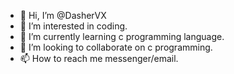 - 👋 Hi, I’m @DasherVX
- 👀 I’m interested in coding.
- 🌱 I’m currently learning c programming language.
- 💞️ I’m looking to collaborate on c programming.
- 📫 How to reach me messenger/email.

<!---
DasherVX/DasherVX is a ✨ special ✨ repository because its `README.md` (this file) appears on your GitHub profile.
You can click the Preview link to take a look at your changes.
--->
